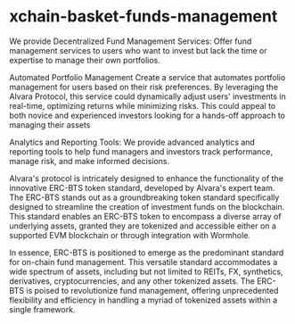 # xchain-basket-funds-management

We provide Decentralized Fund Management Services: Offer fund management services to users who want to invest but lack the time or expertise to manage their own portfolios.

Automated Portfolio Management
Create a service that automates portfolio management for users based on their risk preferences. By leveraging the Alvara Protocol, this service could dynamically adjust users' investments in real-time, optimizing returns while minimizing risks. This could appeal to both novice and experienced investors looking for a hands-off approach to managing their assets

Analytics and Reporting Tools: We provide advanced analytics and reporting tools to help fund managers and investors track performance, manage risk, and make informed decisions.

Alvara's protocol is intricately designed to enhance the functionality of the innovative ERC-BTS token standard, developed by Alvara's expert team. 
The ERC-BTS stands out as a groundbreaking token standard specifically designed to streamline the creation of investment funds on the blockchain. 
This standard enables an ERC-BTS token to encompass a diverse array of underlying assets, granted they are tokenized and accessible either on a supported EVM blockchain or through integration with Wormhole.

In essence, ERC-BTS is positioned to emerge as the predominant standard for on-chain fund management. 
This versatile standard accommodates a wide spectrum of assets, including but not limited to REITs, FX, synthetics, derivatives, cryptocurrencies, and any other tokenized assets.
The ERC-BTS is poised to revolutionize fund management, offering unprecedented flexibility and efficiency in handling a myriad of tokenized assets within a single framework.
